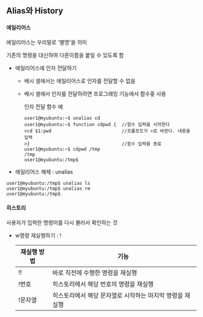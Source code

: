 ## Alias와 History

#### 에일리어스

에일리어스는 우리말로 '별명'을 의미

기존의 명령을 대신하여 다른이름을 붙일 수 있도록 함

- 에일리어스에 인자 전달하기

  - 배시 셀에서는 에일리어스로 인자를 전달할 수 없음

  - 베시 셀에서 인자를 전달하려면 프로그래밍 기능에서 함수흫 사용

    인자 전달 함수 예

    ```
    user1@myubuntu:~$ unalias cd
    user1@myubuntu:~$ function cdpwd {  //함수 입력을 시작한다
    >cd $1:pwd							//프롬포트가 >로 바뀐다. 내용을 입력
    >}									//함수 입력을 종료
    user1@myubuntu:~$ cdpwd /tmp
    /tmp
    user1@myubuntu:/tmp$
    ```

- 에일리어스 해제 : unalias

```
user1@myubuntu:/tmp$ unalias ls
user1@myubuntu:/tmp$ unalias rm
user1@myubuntu:/tmp$
```

#### 히스토리

사용자가 입력한 명령어를 다시 불러서 확인하는 것

- w명령 재실행하기 : !

  | 재실행 방법 | 기능                                                     |
  | ----------- | -------------------------------------------------------- |
  | !!          | 바로 직전에 수행한 명령을 재실행                         |
  | !번호       | 히스토리에서 해당 번호의 명령을 재실행                   |
  | !문자열     | 히스토리에서 해당 문자열로 시작하는 마지막 명령을 재실행 |

  